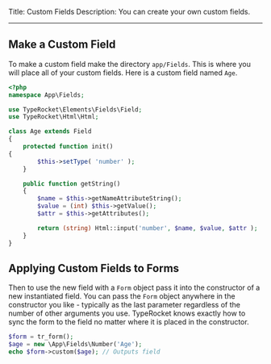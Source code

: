 Title: Custom Fields
Description: You can create your own custom fields.

---

## Make a Custom Field

To make a custom field make the directory `app/Fields`. This is where you will place all of your custom fields. Here is a custom field named `Age`.

```php
<?php
namespace App\Fields;

use TypeRocket\Elements\Fields\Field;
use TypeRocket\Html\Html;

class Age extends Field
{
    protected function init() 
{
        $this->setType( 'number' );
    }

    public function getString() 
    {
        $name = $this->getNameAttributeString();
        $value = (int) $this->getValue();
        $attr = $this->getAttributes();

        return (string) Html::input('number', $name, $value, $attr );
    }
}
```

## Applying Custom Fields to Forms

Then to use the new field with a `Form` object pass it into the constructor of a new instantiated field. You can pass the `Form` object anywhere in the constructor you like - typically as the last parameter regardless of the number of other arguments you use. TypeRocket knows exactly how to sync the form to the field no matter where it is placed in the constructor.

```php
$form = tr_form();
$age = new \App\Fields\Number('Age');
echo $form->custom($age); // Outputs field
```

